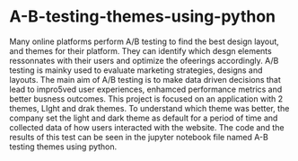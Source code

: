 # A-B-testing-themes-using-python
Many online platforms perform A/B testing to find the best design layout, and themes for their platform. They can identify which desgn elements ressonnates with their users and optimize the ofeerings accordingly.
A/B testing is mainky used to evaluate marketing strategies, designs and layouts. The main aim of A/B testing is to make data driven decisions that lead to impro5ved user experiences, enhamced performance metrics
and better busness outcomes. This project is focused on an application with 2 themes, LIght and drak themes. To understand which theme was better, the company set the light and dark theme as default for a period 
of time and collected data of how users interacted with the website. The code and the results of this test can be seen in the jupyter notebook file named A-B testing themes using python.
